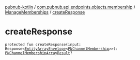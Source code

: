 [pubnub-kotlin](../../index.md) / [com.pubnub.api.endpoints.objects.membership](../index.md) / [ManageMemberships](index.md) / [createResponse](./create-response.md)

# createResponse

`protected fun createResponse(input: Response<`[`EntityArrayEnvelope`](../../com.pubnub.api.models.server.objects_api/-entity-array-envelope/index.md)`<`[`PNChannelMembership`](../../com.pubnub.api.models.consumer.objects.membership/-p-n-channel-membership/index.md)`>>): `[`PNChannelMembershipArrayResult`](../../com.pubnub.api.models.consumer.objects.membership/-p-n-channel-membership-array-result/index.md)`?`